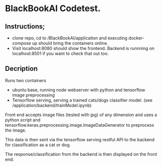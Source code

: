 # BlackBookAI Codetest.
## Instructions;
- clone repo, cd to /BlackBookAI/applicaiton and executing docker-compose up should bring the containers online.
- Visit localhost:8080 should show the frontend. Backend is runnning on localhost:8501 if you want to check that out too. 
## Decription
Runs two containers 
- ubuntu base, running node webserver with python and tensorflow image preprocessing
- Tensorflow serving, serving a trained cats/dogs classifier model. (see /application/backend/trainModel.ipynb)

Front end accepts image files (tested with jpg) of any dimension and uses a python script and tensorflow.keras.preprocessing.image.ImageDataGenerator to preprocess the image. 

This data is then sent via the tensorflow serving restful API to the backend for classification as a cat or dog. 

The response/classification from the backend is then displayed on the front end.

